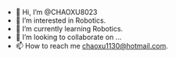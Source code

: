 - 👋 Hi, I’m @CHAOXU8023
- 👀 I’m interested in Robotics.
- 🌱 I’m currently learning Robotics.
- 💞️ I’m looking to collaborate on ...
- 📫 How to reach me chaoxu1130@hotmail.com.

<!---
CHAOXU8023/CHAOXU8023 is a ✨ special ✨ repository because its `README.md` (this file) appears on your GitHub profile.
You can click the Preview link to take a look at your changes.
--->
